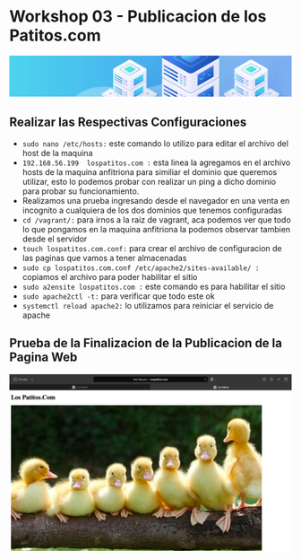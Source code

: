 # Workshop 03 - Publicacion de los Patitos.com

![Virtualizacion](./images/header.png)

## Realizar las Respectivas Configuraciones

- `sudo nano /etc/hosts:` este comando lo utilizo para editar el archivo del host de la maquina
- `192.168.56.199  lospatitos.com :` esta linea la agregamos en el archivo hosts de la maquina anfitriona para similiar el dominio que queremos utilizar, esto lo podemos probar con realizar un ping a dicho dominio para probar su funcionamiento.
- Realizamos una prueba ingresando desde el navegador en una venta en incognito a cualquiera de los dos dominios que tenemos configuradas
- `cd /vagrant/:` para irnos a la raiz de vagrant, aca podemos ver que todo lo que pongamos en la maquina anfitriona la podemos observar tambien desde el servidor
- `touch lospatitos.com.conf:` para crear el archivo de configuracion de las paginas que vamos a tener almacenadas
- `sudo cp lospatitos.com.conf /etc/apache2/sites-available/ :` copiamos el archivo para poder habilitar el sitio
- `sudo a2ensite lospatitos.com :` este comando es para habilitar el sitio
- `sudo apache2ctl -t:` para verificar que todo este ok
- `systemctl reload apache2:` lo utilizamos para reiniciar el servicio de apache

## Prueba de la Finalizacion de la Publicacion de la Pagina Web

![Virtualizacion](./images/lospatitos.com.png)
